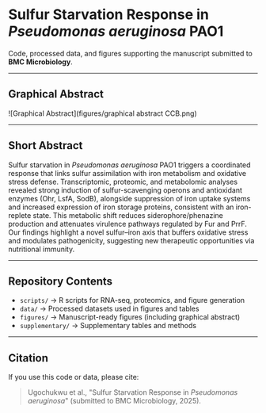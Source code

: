 # Sulfur Starvation Response in *Pseudomonas aeruginosa* PAO1

Code, processed data, and figures supporting the manuscript submitted to **BMC Microbiology**.

---

## Graphical Abstract
![Graphical Abstract](figures/graphical abstract CCB.png)

---

## Short Abstract
Sulfur starvation in *Pseudomonas aeruginosa* PAO1 triggers a coordinated response that links sulfur assimilation with iron metabolism and oxidative stress defense. Transcriptomic, proteomic, and metabolomic analyses revealed strong induction of sulfur-scavenging operons and antioxidant enzymes (Ohr, LsfA, SodB), alongside suppression of iron uptake systems and increased expression of iron storage proteins, consistent with an iron-replete state. This metabolic shift reduces siderophore/phenazine production and attenuates virulence pathways regulated by Fur and PrrF. Our findings highlight a novel sulfur–iron axis that buffers oxidative stress and modulates pathogenicity, suggesting new therapeutic opportunities via nutritional immunity.

---

## Repository Contents
- `scripts/` → R scripts for RNA-seq, proteomics, and figure generation  
- `data/` → Processed datasets used in figures and tables  
- `figures/` → Manuscript-ready figures (including graphical abstract)  
- `supplementary/` → Supplementary tables and methods  

---

## Citation
If you use this code or data, please cite:  
> Ugochukwu et al., "Sulfur Starvation Response in *Pseudomonas aeruginosa*" (submitted to BMC Microbiology, 2025).

